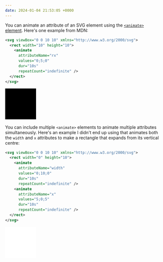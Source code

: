 ```yaml
---
date: 2024-01-04 21:53:05 +0000
---
```


You can animate an attribute of an SVG element using the [`<animate>` element][mdn].
Here's one example from MDN:

```svg
<svg viewBox="0 0 10 10" xmlns="http://www.w3.org/2000/svg">
  <rect width="10" height="10">
    <animate
      attributeName="rx"
      values="0;5;0"
      dur="10s"
      repeatCount="indefinite" />
  </rect>
</svg>
```

<img src="animated-rect-1.svg">

You can include multiple `<animate>` elements to animate multiple attributes simultaneously.
Here's an example I didn't end up using that animates both the `width` and `x` attributes to make a rectangle that expands from its vertical centre:

```svg
<svg viewBox="0 0 10 10" xmlns="http://www.w3.org/2000/svg">
  <rect width="0" height="10">
    <animate
      attributeName="width"
      values="0;10;0"
      dur="10s"
      repeatCount="indefinite" />
    <animate
      attributeName="x"
      values="5;0;5"
      dur="10s"
      repeatCount="indefinite" />
  </rect>
</svg>
```

<img src="animated-rect-2.svg">
  
[mdn]: https://developer.mozilla.org/en-US/docs/Web/SVG/Element/animate